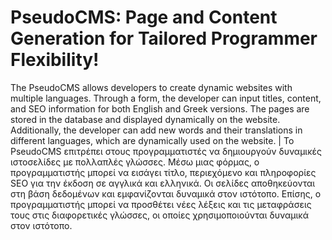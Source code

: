 # PseudoCMS: Page and Content Generation for Tailored Programmer Flexibility!
 The PseudoCMS allows developers to create dynamic websites with multiple languages. Through a form, the developer can input titles, content, and SEO information for both English and Greek versions. The pages are stored in the database and displayed dynamically on the website. Additionally, the developer can add new words and their translations in different languages, which are dynamically used on the website. |  Το PseudoCMS επιτρέπει στους προγραμματιστές να δημιουργούν δυναμικές ιστοσελίδες με πολλαπλές γλώσσες. Μέσω μιας φόρμας, ο προγραμματιστής μπορεί να εισάγει τίτλο, περιεχόμενο και πληροφορίες SEO για την έκδοση σε αγγλικά και ελληνικά. Οι σελίδες αποθηκεύονται στη βάση δεδομένων και εμφανίζονται δυναμικά στον ιστότοπο. Επίσης, ο προγραμματιστής μπορεί να προσθέτει νέες λέξεις και τις μεταφράσεις τους στις διαφορετικές γλώσσες, οι οποίες χρησιμοποιούνται δυναμικά στον ιστότοπο.
